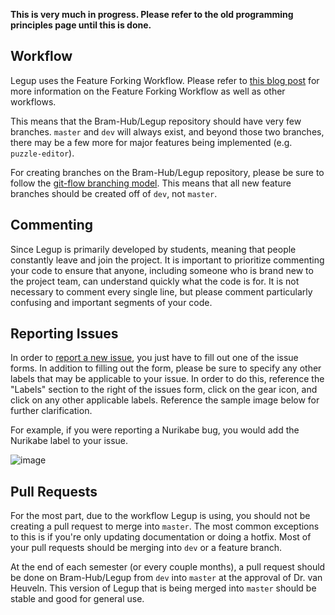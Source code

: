 **This is very much in progress. Please refer to the old programming principles page until this is done.**

## Workflow
Legup uses the Feature Forking Workflow. Please refer to [this blog post](https://medium.com/@jerrylin720/git-workflow-comparison-f84d270708ab) for more information on the Feature Forking Workflow as well as other workflows.

This means that the Bram-Hub/Legup repository should have very few branches. `master` and `dev` will always exist, and beyond those two branches, there may be a few more for major features being implemented (e.g. `puzzle-editor`).

For creating branches on the Bram-Hub/Legup repository, please be sure to follow the [git-flow branching model](https://nvie.com/posts/a-successful-git-branching-model/). This means that all new feature branches should be created off of `dev`, not `master`.

## Commenting
Since Legup is primarily developed by students, meaning that people constantly leave and join the project. It is important to prioritize commenting your code to ensure that anyone, including someone who is brand new to the project team, can understand quickly what the code is for. It is not necessary to comment every single line, but please comment particularly confusing and important segments of your code.

## Reporting Issues
In order to [report a new issue](https://github.com/Bram-Hub/Legup/issues/new/choose), you just have to fill out one of the issue forms. In addition to filling out the form, please be sure to specify any other labels that may be applicable to your issue. In order to do this, reference the "Labels" section to the right of the issues form, click on the gear icon, and click on any other applicable labels. Reference the sample image below for further clarification.

For example, if you were reporting a Nurikabe bug, you would add the Nurikabe label to your issue.

![image](https://user-images.githubusercontent.com/46334090/182708802-918283a9-7fef-4c63-b275-7a5f44f7a8a1.png)

## Pull Requests
For the most part, due to the workflow Legup is using, you should not be creating a pull request to merge into `master`. The most common exceptions to this is if you're only updating documentation or doing a hotfix. Most of your pull requests should be merging into `dev` or a feature branch.

At the end of each semester (or every couple months), a pull request should be done on Bram-Hub/Legup from `dev` into `master` at the approval of Dr. van Heuveln. This version of Legup that is being merged into `master` should be stable and good for general use. 